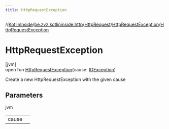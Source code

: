 ```yaml
---
title: HttpRequestException
---
```

//[KotlinInside](../../../../index.html)/[be.zvz.kotlininside.http](../../index.html)/[HttpRequest](../index.html)/[HttpRequestException](index.html)/[HttpRequestException](-http-request-exception.html)



# HttpRequestException



[jvm]\
open fun [HttpRequestException](-http-request-exception.html)(cause: [IOException](https://docs.oracle.com/javase/7/docs/api/java/io/IOException.html))



Create a new HttpRequestException with the given cause



## Parameters


jvm

| | |
|---|---|
| cause |  |




